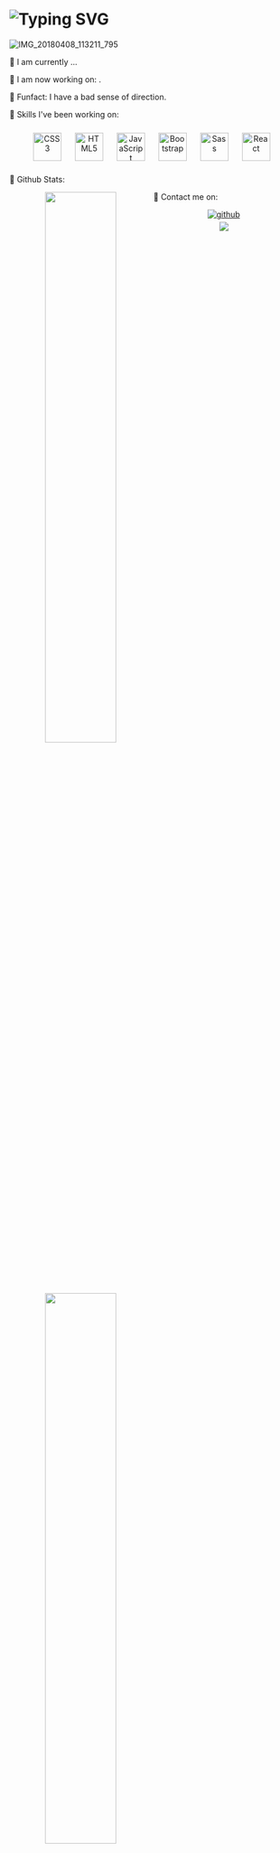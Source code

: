 # ![Typing SVG](https://readme-typing-svg.herokuapp.com?color=FF09E4&center=true&lines=Welcome+!;Welcome+to+my+Github+page+!)

![IMG_20180408_113211_795](https://user-images.githubusercontent.com/73695367/171703902-27d35978-d3f8-4d2a-860c-573fd5827ba8.jpg)

:gem: I am currently ...

:gem: I am now working on: .

:gem: Funfact: I have a bad sense of direction.

:gem: Skills I've been working on:
  
<div align="center">  
<a href="https://www.w3schools.com/css/" target="_blank"><img style="margin: 10px" src="https://profilinator.rishav.dev/skills-assets/css3-original-wordmark.svg" alt="CSS3" height="50" /></a>  
<a href="https://en.wikipedia.org/wiki/HTML5" target="_blank"><img style="margin: 10px" src="https://profilinator.rishav.dev/skills-assets/html5-original-wordmark.svg" alt="HTML5" height="50" /></a>  
<a href="https://www.javascript.com/" target="_blank"><img style="margin: 10px" src="https://profilinator.rishav.dev/skills-assets/javascript-original.svg" alt="JavaScript" height="50" /></a>  
<a href="https://getbootstrap.com/docs/3.4/javascript/" target="_blank"><img style="margin: 10px" src="https://profilinator.rishav.dev/skills-assets/bootstrap-plain.svg" alt="Bootstrap" height="50" /></a>  
<a href="https://sass-lang.com/" target="_blank"><img style="margin: 10px" src="https://profilinator.rishav.dev/skills-assets/sass-original.svg" alt="Sass" height="50" /></a>  
<a href="https://reactjs.org/" target="_blank"><img style="margin: 10px" src="https://profilinator.rishav.dev/skills-assets/react-original-wordmark.svg" alt="React" height="50" /></a>
</div>
 
  
:gem: Github Stats:  
<div align="center">  
<img src="https://github-readme-stats.vercel.app/api?username=Noizenne&show_icons=true&count_private=true&hide_border=true" align="left" style="width: 50%" />
<img src="https://github-readme-stats.vercel.app/api/top-langs/?username=Noizenne&hide_border=true&layout=compact" align="left" style="width: 50%" />
</div>


:gem: Contact me on:
<div align="center">
<a href="https://github.com/Noizenne" target="_blank">
<img src=https://img.shields.io/badge/github-%2324292e.svg?&style=for-the-badge&logo=github&logoColor=white alt=github style="margin-bottom: 5px;" />
</a>
</div>  
  
<div align="center">
<img src="https://komarev.com/ghpvc/?username=Noizenne&&style=flat-square" align="center" />
</div>  
